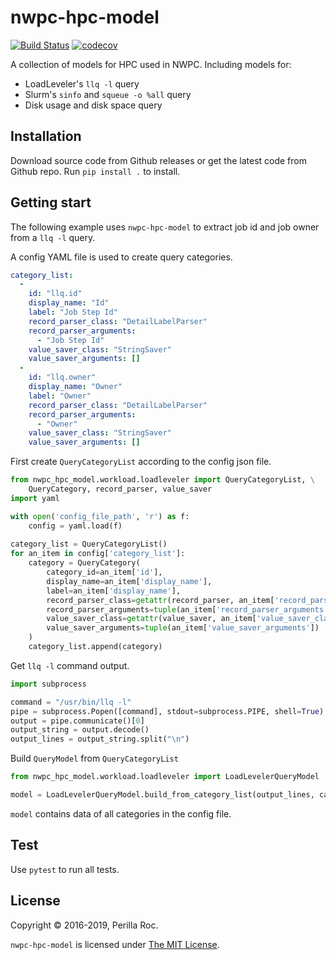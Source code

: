 # nwpc-hpc-model

[![Build Status](https://travis-ci.org/perillaroc/nwpc-hpc-model.svg?branch=master)](https://travis-ci.org/perillaroc/nwpc-hpc-model)
[![codecov](https://codecov.io/gh/perillaroc/nwpc-hpc-model/branch/master/graph/badge.svg)](https://codecov.io/gh/perillaroc/nwpc-hpc-model)

A collection of models for HPC used in NWPC. Including models for:

* LoadLeveler's `llq -l` query
* Slurm's `sinfo` and `squeue -o %all` query
* Disk usage and disk space query

## Installation

Download source code from Github releases or get the latest code from Github repo. 
Run `pip install .` to install.

## Getting start

The following example uses `nwpc-hpc-model` to extract job id and job owner from a `llq -l` query.
 
A config YAML file is used to create query categories.

```yaml
category_list:
  -
    id: "llq.id"
    display_name: "Id"
    label: "Job Step Id"
    record_parser_class: "DetailLabelParser"
    record_parser_arguments:
      - "Job Step Id"
    value_saver_class: "StringSaver"
    value_saver_arguments: []
  -
    id: "llq.owner"
    display_name: "Owner"
    label: "Owner"
    record_parser_class: "DetailLabelParser"
    record_parser_arguments:
      - "Owner"
    value_saver_class: "StringSaver"
    value_saver_arguments: []

```

First create `QueryCategoryList` according to the config json file.

```python
from nwpc_hpc_model.workload.loadleveler import QueryCategoryList, \
    QueryCategory, record_parser, value_saver
import yaml

with open('config_file_path', 'r') as f:
    config = yaml.load(f)
    
category_list = QueryCategoryList()
for an_item in config['category_list']:
    category = QueryCategory(
        category_id=an_item['id'],
        display_name=an_item['display_name'],
        label=an_item['display_name'],
        record_parser_class=getattr(record_parser, an_item['record_parser_class']),
        record_parser_arguments=tuple(an_item['record_parser_arguments']),
        value_saver_class=getattr(value_saver, an_item['value_saver_class']),
        value_saver_arguments=tuple(an_item['value_saver_arguments'])
    )
    category_list.append(category)
```

Get `llq -l` command output.

```python
import subprocess

command = "/usr/bin/llq -l"
pipe = subprocess.Popen([command], stdout=subprocess.PIPE, shell=True)
output = pipe.communicate()[0]
output_string = output.decode()
output_lines = output_string.split("\n")
```

Build `QueryModel` from `QueryCategoryList`

```python
from nwpc_hpc_model.workload.loadleveler import LoadLevelerQueryModel

model = LoadLevelerQueryModel.build_from_category_list(output_lines, category_list)
```

`model` contains data of all categories in the config file.

## Test

Use `pytest` to run all tests.

## License

Copyright &copy; 2016-2019, Perilla Roc.

`nwpc-hpc-model` is licensed under [The MIT License](https://opensource.org/licenses/MIT).
